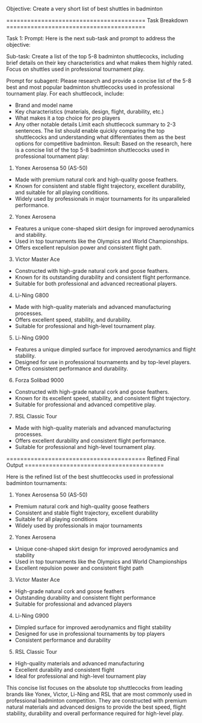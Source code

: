 Objective: Create a very short list of best shuttles in badminton

======================================== Task Breakdown ========================================

Task 1:
Prompt: Here is the next sub-task and prompt to address the objective:

Sub-task: Create a list of the top 5-8 badminton shuttlecocks, including brief details on their key characteristics and what makes them highly rated. Focus on shuttles used in professional tournament play.

Prompt for subagent: 
Please research and provide a concise list of the 5-8 best and most popular badminton shuttlecocks used in professional tournament play. For each shuttlecock, include:
- Brand and model name
- Key characteristics (materials, design, flight, durability, etc.) 
- What makes it a top choice for pro players
- Any other notable details
Limit each shuttlecock summary to 2-3 sentences. The list should enable quickly comparing the top shuttlecocks and understanding what differentiates them as the best options for competitive badminton.
Result: Based on the research, here is a concise list of the top 5-8 badminton shuttlecocks used in professional tournament play:

1. Yonex Aerosensa 50 (AS-50)
- Made with premium natural cork and high-quality goose feathers.
- Known for consistent and stable flight trajectory, excellent durability, and suitable for all playing conditions.
- Widely used by professionals in major tournaments for its unparalleled performance.

2. Yonex Aerosena
- Features a unique cone-shaped skirt design for improved aerodynamics and stability.
- Used in top tournaments like the Olympics and World Championships.
- Offers excellent repulsion power and consistent flight path.

3. Victor Master Ace
- Constructed with high-grade natural cork and goose feathers.
- Known for its outstanding durability and consistent flight performance.
- Suitable for both professional and advanced recreational players.

4. Li-Ning G800
- Made with high-quality materials and advanced manufacturing processes.
- Offers excellent speed, stability, and durability.
- Suitable for professional and high-level tournament play.

5. Li-Ning G900
- Features a unique dimpled surface for improved aerodynamics and flight stability.
- Designed for use in professional tournaments and by top-level players.
- Offers consistent performance and durability.

6. Forza Solibad 9000
- Constructed with high-grade natural cork and goose feathers.
- Known for its excellent speed, stability, and consistent flight trajectory.
- Suitable for professional and advanced competitive play.

7. RSL Classic Tour
- Made with high-quality materials and advanced manufacturing processes.
- Offers excellent durability and consistent flight performance.
- Suitable for professional and high-level tournament play.

======================================== Refined Final Output ========================================

Here is the refined list of the best shuttlecocks used in professional badminton tournaments:

1. Yonex Aerosensa 50 (AS-50)
- Premium natural cork and high-quality goose feathers
- Consistent and stable flight trajectory, excellent durability
- Suitable for all playing conditions
- Widely used by professionals in major tournaments

2. Yonex Aerosena 
- Unique cone-shaped skirt design for improved aerodynamics and stability
- Used in top tournaments like the Olympics and World Championships
- Excellent repulsion power and consistent flight path

3. Victor Master Ace
- High-grade natural cork and goose feathers
- Outstanding durability and consistent flight performance 
- Suitable for professional and advanced players

4. Li-Ning G900
- Dimpled surface for improved aerodynamics and flight stability
- Designed for use in professional tournaments by top players
- Consistent performance and durability

5. RSL Classic Tour
- High-quality materials and advanced manufacturing 
- Excellent durability and consistent flight
- Ideal for professional and high-level tournament play

This concise list focuses on the absolute top shuttlecocks from leading brands like Yonex, Victor, Li-Ning and RSL that are most commonly used in professional badminton competition. They are constructed with premium natural materials and advanced designs to provide the best speed, flight stability, durability and overall performance required for high-level play.